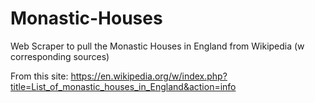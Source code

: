 # Monastic-Houses
Web Scraper to pull the Monastic Houses in England from Wikipedia (w corresponding sources)

From this site: https://en.wikipedia.org/w/index.php?title=List_of_monastic_houses_in_England&action=info
